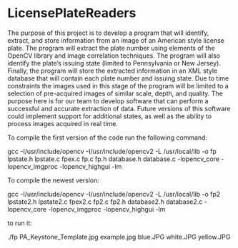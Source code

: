 LicensePlateReaders
===================

The purpose of this project is to develop a program that will identify, extract, and store information from an image of an American style license plate. The program will extract the plate number using elements of the OpenCV library and image correlation techniques. The program will also identify the plate’s issuing state (limited to Pennsylvania or New Jersey). Finally, the program will store the extracted information in an XML style database that will contain each plate number and issuing state.  Due to time constraints the images used in this stage of the program will be limited to a selection of pre-acquired images of similar scale, depth, and quality. The purpose here is for our team to develop software that can perform a successful and accurate extraction of data. Future versions of this software could implement support for additional states, as well as the ability to process images acquired in real time.


To compile the first version of the code run the following command: 

 gcc -I/usr/include/opencv -I/usr/include/opencv2 -L /usr/local/lib -o fp lpstate.h lpstate.c fpex.c fp.c fp.h database.h database.c -lopencv_core -lopencv_imgproc -lopencv_highgui -lm


To compile the newest version: 

gcc -I/usr/include/opencv -I/usr/include/opencv2 -L /usr/local/lib -o fp2 lpstate2.h lpstate2.c fpex2.c fp2.c fp2.h database2.h database2.c -lopencv_core -lopencv_imgproc -lopencv_highgui -lm


to run it:

 ./fp PA_Keystone_Template.jpg example.jpg blue.JPG white.JPG yellow.JPG 
